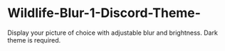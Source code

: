 # Wildlife-Blur-1-Discord-Theme-
Display your picture of choice with adjustable blur and brightness. Dark theme is required.
